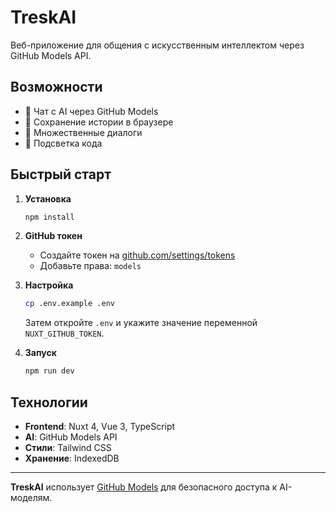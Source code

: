 # TreskAI

Веб-приложение для общения с искусственным интеллектом через GitHub Models API.

## Возможности

- 💬 Чат с AI через GitHub Models
- 💾 Сохранение истории в браузере
- 🔢 Множественные диалоги
- 📝 Подсветка кода

## Быстрый старт

1. **Установка**
   ```bash
   npm install
   ```

2. **GitHub токен**
   - Создайте токен на [github.com/settings/tokens](https://github.com/settings/tokens)
   - Добавьте права: `models`

3. **Настройка**
   ```bash
   cp .env.example .env
   ```
   Затем откройте `.env` и укажите значение переменной `NUXT_GITHUB_TOKEN`.

4. **Запуск**
   ```bash
   npm run dev
   ```

## Технологии

- **Frontend**: Nuxt 4, Vue 3, TypeScript
- **AI**: GitHub Models API
- **Стили**: Tailwind CSS
- **Хранение**: IndexedDB

---

**TreskAI** использует [GitHub Models](https://github.com/features/models) для безопасного доступа к AI-моделям.
